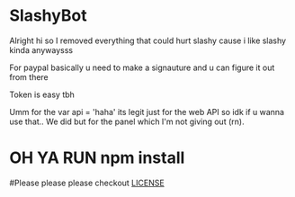 # SlashyBot

Alright hi so I removed everything that could hurt slashy cause i like slashy kinda anywaysss

For paypal basically u need to make a signauture and u can figure it out from there

Token is easy tbh

Umm for the var api = 'haha' its legit just for the web API so idk if u wanna use that.. We did but for the panel which I'm not giving out (rn).

# OH YA RUN npm install 

#Please please please checkout [LICENSE](LICENSE)
